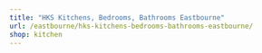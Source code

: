 ```yaml
---
title: "HKS Kitchens, Bedrooms, Bathrooms Eastbourne"
url: /eastbourne/hks-kitchens-bedrooms-bathrooms-eastbourne/
shop: kitchen
---
```

